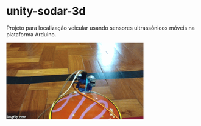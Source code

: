 # unity-sodar-3d

Projeto para localização veicular usando sensores ultrassônicos móveis na plataforma Arduino.

![](sodar.gif)
